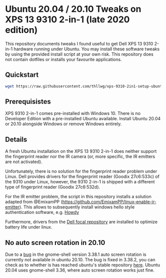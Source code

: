 # Ubuntu 20.04 / 20.10 Tweaks on XPS 13 9310 2-in-1 (late 2020 edition)
This repository documents tweaks I found useful to get Dell XPS 13 9310 2-in-1 hardware running under Ubuntu. You may install these software tweaks by using the provided install script at your own risk. 
This repository does not contain dotfiles or installs your favourite applications.

## Quickstart

```bash
wget https://raw.githubusercontent.com/thllwg/xps-9310-2in1-setup-ubuntu/master/setup.sh && sudo chmod +x setup.sh && ./setup.sh
```

## Prerequisistes

XPS 9310 2-in-1 comes pre-installed with Windows 10. There is no Developer Edition with a pre-installed Ubuntu available. 
Install Ubuntu 20.04 or 20.10 alongside Windows or remove Windows entirely.

## Details

A fresh Ubuntu installation on the XPS 13 9310 2-in-1 does neither support the fingerprint reader nor the IR camera (or, more specific, the IR emitters are not activated). 

Unfortunately, there is no solution for the fingerprint reader problem under Linux. Dell provides drivers for the fingerprint reader (Goodix 27c6:533c) of the 9310 under Linux, however, the 9310 2-in-1 is shipped with a different type of fingerprint reader (Goodix 27c6:532d).

For the IR emitter problem, the script in this repository installs a solution adapted from @EmixamPP (https://github.com/EmixamPP/linux-enable-ir-emitter). This allows to subsequently install windows hello style authentication software, e.g. [Howdy](https://github.com/boltgolt/howdy)

Furthermore, drivers from the [Dell focal repository](http://dell.archive.canonical.com/dists/focal-somerville-melisa/) are installed to optimize battery life under linux.

## No auto screen rotation in 20.10

Due to a [bug](https://gitlab.gnome.org/GNOME/gnome-shell/-/issues/3255#note_992094) in the gnome-shell version 3.38.1 auto screen rotation is currently not available in ubuntu 20.10. The bug is fixed in 3.38.2, you can check as to whether is has reached ubuntu's stable repository [here](https://launchpad.net/ubuntu/+source/gnome-shell). Ubuntu 20.04 uses gnome-shell 3.36, where auto screen rotation works just fine.


